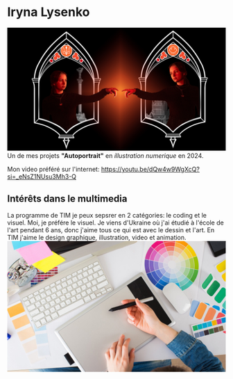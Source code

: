 # Iryna Lysenko

![photo](lysenko-iryna_projet__01_582-314MO_Fixed.jpg)
Un de mes projets **"Autoportrait"** en *illustration numerique* en 2024.

Mon video préféré sur l'internet: https://youtu.be/dQw4w9WgXcQ?si=_eNsZ1NUsu3Mh3-Q

## **Intérêts dans le multimedia**
La programme de TIM je peux sepsrer en 2 catégories: le coding et le visuel. Moi, je préfére le visuel.
Je viens d'Ukraine où j'ai étudié à l'école de l'art pendant 6 ans, donc j'aime tous ce qui est avec le dessin et l'art.
En TIM j'aime le design graphique, illustration, video et animation.
![photo](graphic-design.jpg)
